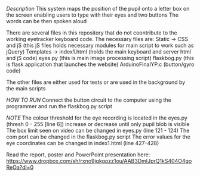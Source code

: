 *Description*
This system maps the position of the pupil onto a letter box on the screen enabling users to type with their eyes and two buttons
The words can be then spoken aloud

There are several files in this repository that do not coontribute to the working eyetracker keyboard code. 
The necessary files are:
Static -> CSS  and jS (this jS files holds necessary modules for main script to work such as jQuery)
Templates -> index1.html (holds the main keyboard and server html and jS code)
eyes.py (this is main image processing script)
flaskbog.py (this is flask application that launches the website)
ArduinoFinalYP.c (button/gyro code)

The other files are either used for tests or are used in the background by the main scripts

*HOW TO RUN*
Connect the button circuit to the computer using the programmer and run the flaskbog.py script

*NOTE*
The colour threshold for the eye recording is located in the eyes.py (thresh 0 - 255 [line 6]) increase or decrease until only pupil blob is visible 
The box limit seen on video can be changed in eyes.py (line 121 - 124)
The com port can be changed in the flaskbog.py script
The error values for the eye coordinates can be changed in index1.html (line 427-428)

Read the report, poster and PowerPoint presentation here: 
https://www.dropbox.com/sh/rxno9jgkgpzz1ou/AAB3DmIJprQ1kS404O4goReOa?dl=0

